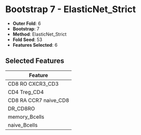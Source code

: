# Bootstrap 7 - ElasticNet_Strict

- **Outer Fold**: 6
- **Bootstrap**: 7
- **Method**: ElasticNet_Strict
- **Fold Seed**: 53
- **Features Selected**: 6

## Selected Features

| Feature |
|---------|
| CD8 RO CXCR3_CD3 |
| CD4 Treg_CD4 |
| CD8 RA CCR7 naive_CD8 |
| DR_CD8RO |
| memory_Bcells |
| naive_Bcells |
